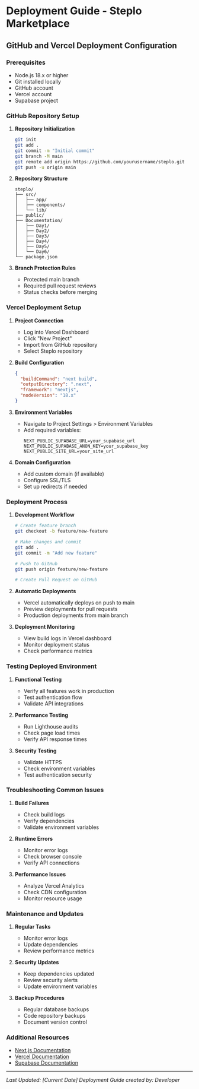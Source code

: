 # Deployment Guide - Steplo Marketplace

## GitHub and Vercel Deployment Configuration

### Prerequisites

- Node.js 18.x or higher
- Git installed locally
- GitHub account
- Vercel account
- Supabase project

### GitHub Repository Setup

1. **Repository Initialization**

   ```bash
   git init
   git add .
   git commit -m "Initial commit"
   git branch -M main
   git remote add origin https://github.com/yourusername/steplo.git
   git push -u origin main
   ```

2. **Repository Structure**

   ```
   steplo/
   ├── src/
   │   ├── app/
   │   ├── components/
   │   └── lib/
   ├── public/
   ├── Documentation/
   │   ├── Day1/
   │   ├── Day2/
   │   ├── Day3/
   │   ├── Day4/
   │   ├── Day5/
   │   └── Day6/
   └── package.json
   ```

3. **Branch Protection Rules**
   - Protected main branch
   - Required pull request reviews
   - Status checks before merging

### Vercel Deployment Setup

1. **Project Connection**

   - Log into Vercel Dashboard
   - Click "New Project"
   - Import from GitHub repository
   - Select Steplo repository

2. **Build Configuration**

   ```json
   {
     "buildCommand": "next build",
     "outputDirectory": ".next",
     "framework": "nextjs",
     "nodeVersion": "18.x"
   }
   ```

3. **Environment Variables**

   - Navigate to Project Settings > Environment Variables
   - Add required variables:
     ```env
     NEXT_PUBLIC_SUPABASE_URL=your_supabase_url
     NEXT_PUBLIC_SUPABASE_ANON_KEY=your_supabase_key
     NEXT_PUBLIC_SITE_URL=your_site_url
     ```

4. **Domain Configuration**
   - Add custom domain (if available)
   - Configure SSL/TLS
   - Set up redirects if needed

### Deployment Process

1. **Development Workflow**

   ```bash
   # Create feature branch
   git checkout -b feature/new-feature

   # Make changes and commit
   git add .
   git commit -m "Add new feature"

   # Push to GitHub
   git push origin feature/new-feature

   # Create Pull Request on GitHub
   ```

2. **Automatic Deployments**

   - Vercel automatically deploys on push to main
   - Preview deployments for pull requests
   - Production deployments from main branch

3. **Deployment Monitoring**
   - View build logs in Vercel dashboard
   - Monitor deployment status
   - Check performance metrics

### Testing Deployed Environment

1. **Functional Testing**

   - Verify all features work in production
   - Test authentication flow
   - Validate API integrations

2. **Performance Testing**

   - Run Lighthouse audits
   - Check page load times
   - Verify API response times

3. **Security Testing**
   - Validate HTTPS
   - Check environment variables
   - Test authentication security

### Troubleshooting Common Issues

1. **Build Failures**

   - Check build logs
   - Verify dependencies
   - Validate environment variables

2. **Runtime Errors**

   - Monitor error logs
   - Check browser console
   - Verify API connections

3. **Performance Issues**
   - Analyze Vercel Analytics
   - Check CDN configuration
   - Monitor resource usage

### Maintenance and Updates

1. **Regular Tasks**

   - Monitor error logs
   - Update dependencies
   - Review performance metrics

2. **Security Updates**

   - Keep dependencies updated
   - Review security alerts
   - Update environment variables

3. **Backup Procedures**
   - Regular database backups
   - Code repository backups
   - Document version control

### Additional Resources

- [Next.js Documentation](https://nextjs.org/docs)
- [Vercel Documentation](https://vercel.com/docs)
- [Supabase Documentation](https://supabase.io/docs)

---

_Last Updated: [Current Date]_
_Deployment Guide created by: Developer_
